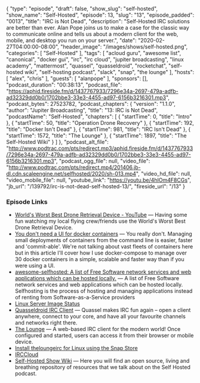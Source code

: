 {
  "type": "episode",
  "draft": false,
  "show_slug": "self-hosted",
  "show_name": "Self-Hosted",
  "episode": 13,
  "slug": "13",
  "episode_padded": "0013",
  "title": "IRC is Not Dead",
  "description": "Self-Hosted IRC solutions are better than ever. Alan Pope joins us to make a case for the classic way to communicate online and tells us about a modern client for the web, mobile, and desktop you run on your server.",
  "date": "2020-02-27T04:00:00-08:00",
  "header_image": "/images/shows/self-hosted.png",
  "categories": [
    "Self-Hosted"
  ],
  "tags": [
    "acloud guru",
    "awesome list",
    "canonical",
    "docker gui",
    "irc",
    "irc cloud",
    "jupiter broadcasting",
    "linux academy",
    "mattermost",
    "quassel",
    "quasseldroid",
    "rocketchat",
    "self-hosted wiki",
    "self-hosting podcast",
    "slack",
    "snap",
    "the lounge"
  ],
  "hosts": [
    "alex",
    "chris"
  ],
  "guests": [
    "alanpope"
  ],
  "sponsors": [],
  "podcast_duration": "00:38:13",
  "podcast_file": "https://aphid.fireside.fm/d/1437767933/7296e34a-2697-479a-adfb-ad32329dd0b0/1702bbe3-33e3-4455-ad97-6156b3216301.mp3",
  "podcast_bytes": 27523782,
  "podcast_chapters": {
    "version": "1.1.0",
    "author": "Jupiter Broadcasting",
    "title": "13: IRC is Not Dead",
    "podcastName": "Self-Hosted",
    "chapters": [
      {
        "startTime": 0,
        "title": "Intro"
      },
      {
        "startTime": 50,
        "title": "Operation Drone Recovery"
      },
      {
        "startTime": 192,
        "title": "Docker Isn't Dead"
      },
      {
        "startTime": 981,
        "title": "IRC Isn't Dead"
      },
      {
        "startTime": 1572,
        "title": "The Lounge"
      },
      {
        "startTime": 1897,
        "title": "The Self-Hosted Wiki"
      }
    ]
  },
  "podcast_alt_file": "http://www.podtrac.com/pts/redirect.mp3/aphid.fireside.fm/d/1437767933/7296e34a-2697-479a-adfb-ad32329dd0b0/1702bbe3-33e3-4455-ad97-6156b3216301.mp3",
  "podcast_ogg_file": null,
  "video_file": "http://www.podtrac.com/pts/redirect.mp4/201406.jb-dl.cdn.scaleengine.net/selfhosted/2020/sh-013.mp4",
  "video_hd_file": null,
  "video_mobile_file": null,
  "youtube_link": "https://youtu.be/4hIOm4F8CGs",
  "jb_url": "/139792/irc-is-not-dead-self-hosted-13/",
  "fireside_url": "/13"
}


### Episode Links

  * [World's Worst Best Drone Retrieval Device - YouTube](https://www.youtube.com/watch?v=42-Ti5ARX1I "World's Worst Best Drone Retrieval Device - YouTube") — Having some fun watching my local flying crew/friends use the World's Worst Best Drone Retrieval Device.
  * [You don't need a UI for docker containers](https://blog.ktz.me/p/080c5233-9ec2-4441-a72d-dbe5aa67fefd/ "You don't need a UI for docker containers") — You really don't. Managing small deployments of containers from the command line is easier, faster and 'commit-able'. We're not talking about vast fleets of containers here but in this article I'll cover how I use docker-compose to manage over 30 docker containers in a simple, scalable and faster way than if you were using a UI.
  * [awesome-selfhosted: A list of Free Software network services and web applications which can be hosted locally.](https://github.com/awesome-selfhosted/awesome-selfhosted "awesome-selfhosted: A list of Free Software network services and web applications which can be hosted locally.") — A list of Free Software network services and web applications which can be hosted locally. Selfhosting is the process of hosting and managing applications instead of renting from Software-as-a-Service providers
  * [Linux Server Image Status](https://fleet.linuxserver.io/ "Linux Server Image Status")
  * [Quasseldroid IRC Client](https://quasseldroid.info/ "Quasseldroid IRC Client") — Quassel makes IRC fun again – open a client anywhere, connect to your core, and have all your favourite channels and networks right there.
  * [The Lounge](https://thelounge.chat/ "The Lounge") — A web-based IRC client for the modern world! Once configured and started, users can access it from their browser or mobile device.
  * [Install theloungeirc for Linux using the Snap Store](https://snapcraft.io/theloungeirc "Install theloungeirc for Linux using the Snap Store")
  * [IRCCloud](https://www.irccloud.com "IRCCloud")
  * [Self-Hosted Show Wiki](https://selfhostedshow.github.io/wiki/ "Self-Hosted Show Wiki") — Here you will find an open source, living and breathing repository of resources that we talk about on the Self Hosted podcast.


